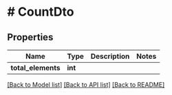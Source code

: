 # # CountDto

## Properties

Name | Type | Description | Notes
------------ | ------------- | ------------- | -------------
**total_elements** | **int** |  | 

[[Back to Model list]](../../README#documentation-for-models) [[Back to API list]](../../README#documentation-for-api-endpoints) [[Back to README]](../../README)


